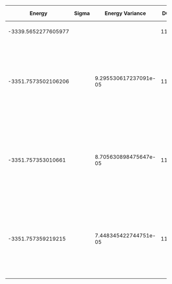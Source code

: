 | Energy              | Sigma | Energy Variance       | DOF  | Method                                                                                          | Data Repository |
| ------------------- | ----- | --------------------- | ---- | ----------------------------------------------------------------------------------------------- | --------------- |
| -3339.5652277605977 |       |                       | 1128 | Mean field energy                                                                               |                 |
| -3351.7573502106206 |       | 9.295530617237091e-05 | 1128 | DMRG (bond dimension 310) using fork tensor product states with U(1) symmetry for charge sector |                 |
| -3351.757353010661  |       | 8.705630898475647e-05 | 1128 | DMRG (bond dimension 330) using fork tensor product states with U(1) symmetry for charge sector |                 |
| -3351.757359219215  |       | 7.448345422744751e-05 | 1128 | DMRG (bond dimension 350) using fork tensor product states with U(1) symmetry for charge sector |                 |

